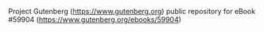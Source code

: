 Project Gutenberg (https://www.gutenberg.org) public repository for
eBook #59904 (https://www.gutenberg.org/ebooks/59904)
